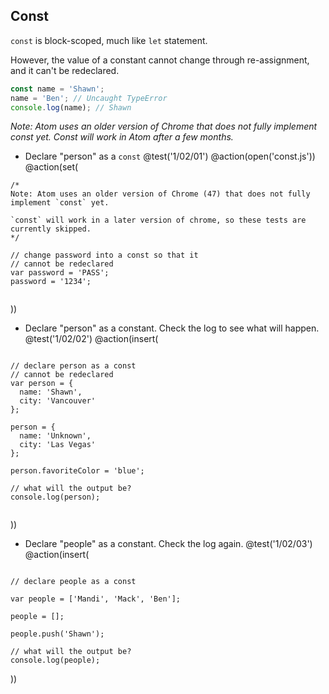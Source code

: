 ## Const

`const` is block-scoped, much like `let` statement.

However, the value of a constant cannot change through re-assignment, and it can't be redeclared.

```js
const name = 'Shawn';
name = 'Ben'; // Uncaught TypeError
console.log(name); // Shawn
```

*Note: Atom uses an older version of Chrome that does not fully implement const yet. Const will work in Atom after a few months.*

+ Declare "person" as a `const`
@test('1/02/01')
@action(open('const.js'))
@action(set(
```
/*
Note: Atom uses an older version of Chrome (47) that does not fully implement `const` yet.

`const` will work in a later version of chrome, so these tests are currently skipped.
*/

// change password into a const so that it
// cannot be redeclared
var password = 'PASS';
password = '1234';


```  
))

+ Declare "person" as a constant. Check the log to see what will happen.
@test('1/02/02')
@action(insert(
```

// declare person as a const
// cannot be redeclared
var person = {
  name: 'Shawn',
  city: 'Vancouver'
};

person = {
  name: 'Unknown',
  city: 'Las Vegas'
};

person.favoriteColor = 'blue';

// what will the output be?
console.log(person);


```  
))

+ Declare "people" as a constant. Check the log again.
@test('1/02/03')
@action(insert(
```

// declare people as a const

var people = ['Mandi', 'Mack', 'Ben'];

people = [];

people.push('Shawn');

// what will the output be?
console.log(people);

```
))
